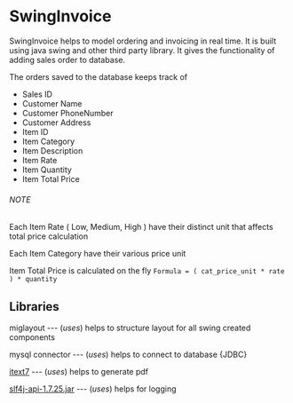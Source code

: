 # SwingInvoice

SwingInvoice helps to model ordering and invoicing in real time. It is built using java swing
and other third party library. It gives the functionality of adding sales order to database.

The orders saved to the database keeps track of
* Sales ID
* Customer Name
* Customer PhoneNumber
* Customer Address
* Item ID
* Item Category
* Item Description
* Item Rate
* Item Quantity
* Item Total Price 


###### NOTE
Each Item Rate ( Low, Medium, High ) have their distinct unit that affects total price calculation

Each Item Category have their various price unit

Item Total Price is calculated on the fly  `Formula = ( cat_price_unit * rate ) * quantity`



## Libraries
miglayout --- (*uses*) helps to structure layout for all swing created components

mysql connector --- (*uses*) helps to connect to database {JDBC}

[itext7](https://developers.itextpdf.com/content/itext-7-jump-start-tutorial/chapter-1-introducing-basic-building-blocks) --- (*uses*) helps to generate pdf

[slf4j-api-1.7.25.jar](https://www.slf4j.org/) --- (*uses*) helps for logging

